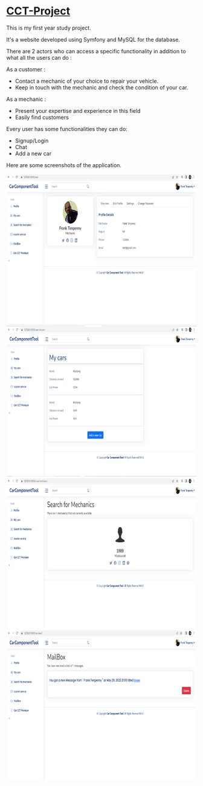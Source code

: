 <h1 style="text-decoration: underline">CCT-Project</h1>
This is my first year study project.

It's a website developed using Symfony and MySQL for the database.

There are 2 actors who can access a specific functionality in addition to what all the users can do :

As a customer : 
  - Contact a mechanic of your choice to repair your vehicle.
  - Keep in touch with the mechanic and check the condition of your car.
  
As a mechanic : 
  - Present your expertise and experience in this field
  - Easily find customers
  
  
Every user has some functionalities they can do: 
  - Signup/Login
  - Chat
  - Add a new car

Here are some screenshots of the application.

<img src="assets/assets/css/image.png" width="700" height="400" >
<img src="assets/assets/css/image1.png" width="700" height="400" >
<img src="assets/assets/css/image2.png" width="700" height="400" >
<img src="assets/assets/css/image3.png" width="700" height="400" >
